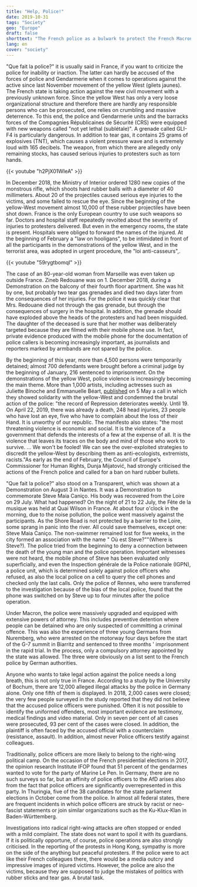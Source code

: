 ```yaml
---
title: "Help, Police!"
date: 2019-10-31
tags: "Society"
geo: "Europe"
draft: false
shorttext: "The French police as a bulwark to protect the French Macrons of society. It represents the elites, not the evil people."
lang: en
cover: "society"
---
```


"Que fait la police?" it is usually said in France, if you want to criticize the police for inability or inaction. The latter can hardly be accused of the forces of police and Gendarmerie when it comes to operations against the active since last November movement of the yellow West (gilets jaunes). The French state is taking action against the new civil movement with a previously unknown force. Since the yellow West has only a very loose organizational structure and therefore there are hardly any responsible persons who can be prosecuted, one relies on crumbling and massive deterrence. To this end, the police and Gendarmerie units and the barracks forces of the Compagnies Républicaines de Sécurité (CRS) were equipped with new weapons called "not yet lethal (sublétale)". A grenade called GLI-F4 is particularly dangerous. In addition to tear gas, it contains 25 grams of explosives (TNT), which causes a violent pressure wave and is extremely loud with 165 decibels. The weapon, from which there are allegedly only remaining stocks, has caused serious injuries to protesters such as torn hands.

{{< youtube "h2PjX01WIeA" >}}

In December 2018, the Ministry of Interior ordered 1280 new copies of the monstrous rifle, which shoots hard rubber balls with a diameter of 40 millimeters. About 20 of the projectiles caused serious eye injuries to the victims, and some failed to rescue the eye. Since the beginning of the yellow-West movement almost 10,000 of these rubber projectiles have been shot down. France is the only European country to use such weapons so far. Doctors and hospital staff repeatedly revolted about the severity of injuries to protesters delivered. But even in the emergency rooms, the state is present. Hospitals were obliged to forward the names of the injured. At the beginning of February a "law on hooligans", to be intimidated in front of all the participants in the demonstrations of the yellow West, and in the terrorist area, was adopted in urgent procedure, the "loi anti-casseurs",.

{{< youtube "59rygtbomqI" >}} 

The case of an 80-year-old woman from Marseille was even taken up outside France. Zineb Redouane was on 1. December 2018, during a Demonstration on the balcony of their fourth floor apartment. She was hit by one, but probably two tear gas grenades and died two days later from the consequences of her injuries. For the police it was quickly clear that Mrs. Redouane died not through the gas grenade, but through the consequences of surgery in the hospital. In addition, the grenade should have exploded above the heads of the protesters and had been misguided. The daughter of the deceased is sure that her mother was deliberately targeted because they are filmed with their mobile phone use. In fact, private evidence produced with the mobile phone for the documentation of police callers is becoming increasingly important, as journalists and reporters marked by armbands are not spared by the police.

By the beginning of this year, more than 4,500 persons were temporarily detained; almost 700 defendants were brought before a criminal judge by the beginning of January, 216 sentenced to imprisonment. On the demonstrations of the yellow West, police violence is increasingly becoming the main theme. More than 1,000 artists, including actresses such as Juliette Binoche and Emmanuelle Béart, [published](https://www.nousnesommespasdupes.fr/ "L’APPEL DES ARTISTES, CRÉATEURS ET CRÉATRICES") on 5 May a call in which they showed solidarity with the yellow-West and condemned the brutal action of the police: "the record of Repression deteriorates weekly. Until 19. On April 22, 2019, there was already a death, 248 head injuries, 23 people who have lost an eye, five who have to complain about the loss of their Hand. It is unworthy of our republic. The manifesto also states: "the most threatening violence is economic and social. It is the violence of a government that defends the interests of a few at the expense of all. It is the violence that leaves its traces on the body and mind of those who work to survive. ... We won't be fooled! We can see the over-exploited strategies to discredit the yellow-West by describing them as anti-ecologists, extremists, racists."As early as the end of February, the Council of Europe's Commissioner for Human Rights, Dunja Mijatović, had strongly criticised the actions of the French police and called for a ban on hard rubber bullets.

"Que fait la police?" also stood on a Transparent, which was shown at a Demonstration on August 3 in Nantes. It was a Demonstration to commemorate Steve Maia Caniço. His body was recovered from the Loire on 29 July. What had happened? On the night of 21 to 22 July, the Fête de la musique was held at Quai Wilson in France. At about four o'clock in the morning, due to the noise pollution, the police went massively against the participants. As the Shore Road is not protected by a barrier to the Loire, some sprang in panic into the river. All could save themselves, except one: Steve Maia Caniço. The non-swimmer remained lost for five weeks, in the city formed an association with the name " Où est Steve?""(Where is Steve?). The police tried from the beginning to deny a connection between the death of the young man and the police operation. Important witnesses were not heard, the mobile phone of Steve has been evaluated only superficially, and even the Inspection générale de la Police nationale (IGPN), a police unit, which is determined solely against police officers who refused, as also the local police on a cell to query the cell phones and checked only the last calls. Only the police of Rennes, who were transferred to the investigation because of the bias of the local police, found that the phone was switched on by Steve up to four minutes after the police operation.

Under Macron, the police were massively upgraded and equipped with extensive powers of attorney. This includes preventive detention where people can be detained who are only suspected of committing a criminal offence. This was also the experience of three young Germans from Nuremberg, who were arrested on the motorway four days before the start of the G-7 summit in Biarritz and sentenced to three months ' imprisonment in the rapid trial. In the process, only a compulsory attorney appointed by the state was allowed. The three were obviously on a list sent to the French police by German authorities.

Anyone who wants to take legal action against the police needs a long breath, this is not only true in France. According to a study by the University of Bochum, there are 12,000 alleged illegal attacks by the police in Germany alone. Only one fifth of them is displayed. In 2018, 2,000 cases were closed; the very few people surveyed in the study reported that they did not believe that the accused police officers were punished. Often it is not possible to identify the uniformed offenders, most important evidence are testimony, medical findings and video material. Only in seven per cent of all cases were prosecuted, 93 per cent of the cases were closed. In addition, the plaintiff is often faced by the accused official with a counterclaim (resistance, assault). In addition, almost never Police officers testify against colleagues.

Traditionally, police officers are more likely to belong to the right-wing political camp. On the occasion of the French presidential elections in 2017, the opinion research Institute IFOP found that 51 percent of the gendarmes wanted to vote for the party of Marine Le Pen. In Germany, there are no such surveys so far, but an affinity of police officers to the AfD arises also from the fact that police officers are significantly overrepresented in this party. In Thuringia, five of the 38 candidates for the state parliament elections in October come from the police. In almost all federal states, there are frequent incidents in which police officers are struck by racist or neo-fascist statements or join similar organizations such as the Ku-Klux-Klan in Baden-Württemberg.

Investigations into radical right-wing attacks are often stopped or ended with a mild complaint. The state does not want to spoil it with its guardians. If it is politically opportune, of course, police operations are also strongly criticised. In the reporting of the protests in Hong Kong, sympathy is more on the side of the anything but peaceful protesters. If the police were to act like their French colleagues there, there would be a media outcry and impressive images of injured victims. However, the police are also the victims, because they are supposed to judge the mistakes of politics with rubber sticks and tear gas. A brutal task.
